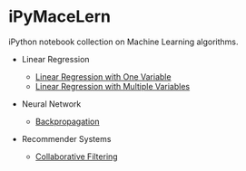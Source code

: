 <h1>iPyMaceLern</h1>

iPython notebook collection on Machine Learning algorithms.

* Linear Regression
  * [Linear Regression with One Variable](https://github.com/ekaakurniawan/iPyMaceLern/blob/master/W1/Linear%20Regression%20With%20One%20Variable.ipynb)
  * [Linear Regression with Multiple Variables](https://github.com/ekaakurniawan/iPyMaceLern/blob/master/W2/Linear%20Regression%20With%20Multiple%20Variables.ipynb)

* Neural Network
  * [Backpropagation](https://github.com/ekaakurniawan/iPyMaceLern/blob/master/W4_5/Neural%20Networks.ipynb)

* Recommender Systems
  * [Collaborative Filtering](https://github.com/ekaakurniawan/iPyMaceLern/blob/master/W9/Collaborative%20Filtering.ipynb)

